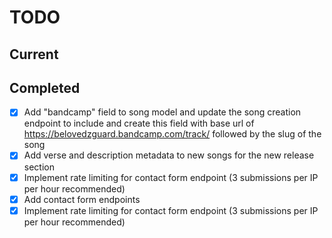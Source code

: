 # TODO

## Current

## Completed

- [x] Add "bandcamp" field to song model and update the song creation endpoint to include and create this field with base url of https://belovedzguard.bandcamp.com/track/ followed by the slug of the song
- [x] Add verse and description metadata to new songs for the new release section
- [x] Implement rate limiting for contact form endpoint (3 submissions per IP per hour recommended)
- [x] Add contact form endpoints
- [x] Implement rate limiting for contact form endpoint (3 submissions per IP per hour recommended)
